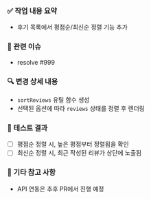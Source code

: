 <!--
📌 PR 제목은 다음과 같은 형식으로 작성해주세요:

feat: 리뷰 정렬 기능 추가 (KB3-10)

Reviewers, Assignees, Labels 설정해주세요.
-->

### ✅ 작업 내용 요약

<!-- 이 PR에서 구현하거나 수정한 핵심 내용을 한 줄로 요약해주세요 -->

- 후기 목록에서 평점순/최신순 정렬 기능 추가

### 🧩 관련 이슈

<!-- 이 PR이 머지되면 자동으로 닫을 이슈를 명시하세요 -->

- resolve #999

### 🔍 변경 상세 내용

<!-- 어떤 점이 변경되었는지 구체적으로 작성하세요 -->

- `sortReviews` 유틸 함수 생성
- 선택된 옵션에 따라 `reviews` 상태를 정렬 후 렌더링

### 🧪 테스트 결과

<!-- 테스트 여부를 체크박스로 표시하고 결과 요약 -->

- [ ] 평점순 정렬 시, 높은 평점부터 정렬됨을 확인
- [ ] 최신순 정렬 시, 최근 작성된 리뷰가 상단에 노출됨

### 📝 기타 참고 사항

<!-- 문서, 디자인 링크 등 참고할 자료가 있다면 작성하세요 -->
- API 연동은 추후 PR에서 진행 예정